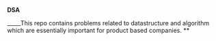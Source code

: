 **DSA**

_____This repo contains problems related to datastructure and algorithm which are essentially important for product based companies.
**
